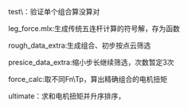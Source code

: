 test\：验证单个组合算没算对

leg_force.mlx:生成传统五连杆计算的符号解，存为函数

rough_data_extra:生成组合、初步按点云筛选

presice_data_extra:缩小步长继续筛选，次数暂定3次

force_calc:取不同Fn\Tp，算出精确组合的电机扭矩

ultimate：求和电机扭矩并升序排序，
